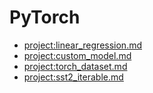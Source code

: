 # PyTorch 

- <project:linear_regression.md>
- <project:custom_model.md>
- <project:torch_dataset.md>
- <project:sst2_iterable.md>
